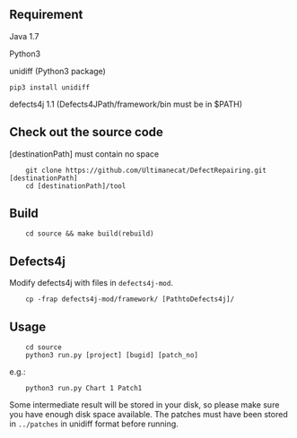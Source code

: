 ## Requirement
Java 1.7

Python3

unidiff (Python3 package)

```
pip3 install unidiff
```

defects4j 1.1 (Defects4JPath/framework/bin must be in $PATH)

## Check out the source code
[destinationPath] must contain no space
```
    git clone https://github.com/Ultimanecat/DefectRepairing.git [destinationPath]
    cd [destinationPath]/tool
```

## Build
```
    cd source && make build(rebuild)
```

## Defects4j 
Modify defects4j with files in `defects4j-mod`.
```
	cp -frap defects4j-mod/framework/ [PathtoDefects4j]/
```
## Usage
```
    cd source
    python3 run.py [project] [bugid] [patch_no]
```
e.g.:
```
    python3 run.py Chart 1 Patch1
```
Some intermediate result will be stored in your disk, so please make sure you have enough disk space available. The patches must have been stored in `../patches` in unidiff format before running.
